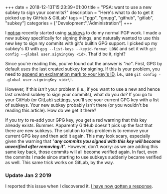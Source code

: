 +++
date = 2018-12-13T15:23:39+01:00
title = "PSA: want to use a new subkey to sign your commits?"
description = "Here's what to do to get it picked up by GitHub & GitLab"
tags = ["pgp", "gnupg", "github", "gitlab", "subkey"]
categories = ["Development","Administration"]
+++

I [~~not so~~](/blog/pass/) recently started
using [subkeys](https://wiki.debian.org/Subkeys) to do my normal PGP
work. I made a new subkey specifically for signing things, and
naturally wanted to use this new key to sign my commits with git's
builtin GPG support. I picked up my subkey's ID with `gpg --list-keys
--keyid-format LONG` and set it with `git config --global
user.signingKey <id>`. That'd be it, right?

Since you're reading this, you've found out the answer is
*"no"*. First, GPG by default uses the last created subkey for
signing. If this is your problem, you need to [append an exclamation
mark to your key's
ID](https://public-inbox.org/git/20180113002221.GQ29313@zaya.teonanacatl.net/),
i.e., use `git config --global user.signingKey <id>\!`.

However, if this *isn't* your problem (i.e., if you want to use a new
and hence last created subkey to sign your commits), what do you do?
If you go to your GitHub (or GitLab)
[settings](https://github.com/settings/keys), you'll see your current
GPG key with a list of subkeys. Your new subkey probably isn't there
(or you wouldn't be reading this article). How do we get it there?

If you try to re-add your GPG key, you get a red warning that this key
already exists. Bummer. Apparently GitHub doesn't pick up the fact
that there are new subkeys. The solution to this problem is to remove
your current GPG key and then add it again. This may look scary,
especially given the warning that "***any commits you signed with this
key will become unverified after removing it***". However, don't
worry: as we are adding this same key back, those commits will all
become verified again. In fact, even the commits I made since starting
to use subkeys suddenly became verified as well. This same trick works
on GitLab, by the way.

### Update Jan 2 2019

I reported this issue when I discovered it. [I have now gotten a
response](/blog/github-pgp-response).
